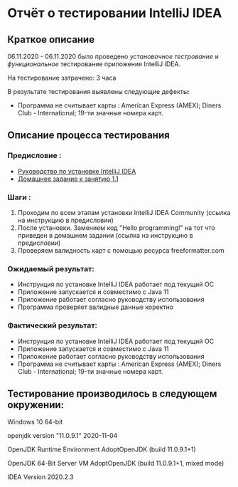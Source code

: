 # Отчёт о тестировании IntelliJ IDEA

## Краткое описание
06.11.2020 - 06.11.2020 было проведено *установочное тестрование*  и *функциональное* тестирование приложения IntelliJ IDEA.

На тестирование затрачено: 3 часа

В результате тестирования выявлены следующие дефекты: 

* Программа не считывает карты : American Express (AMEX); Diners Club - International; 19-ти значные номера карт.


## Описание процесса тестирования

### Предисловие : 

* [Руководство по установке IntelliJ IDEA](https://github.com/netology-code/javaqa-homeworks/blob/master/intro/idea.md)
* [Домашнее задание к занятию 1.1](https://github.com/netology-code/javaqa-homeworks/tree/master/intro)


### Шаги : 
1. Проходим по всем этапам установки IntelliJ IDEA Community (ссылка на инструкцию в предисловии)
1. После установки. Замением код "Hello programming!" на тот что приведен в домашнем задании (ссылка на инструкцию в предисловии)
1. Проверяем валидность карт с помощью ресурса freeformatter.com


### Ожидаемый результат:

* Инструкция по установке IntelliJ IDEA работает под текущий ОС
* Приложение запускается и совместимо с Java 11
* Приложение работает согласно руководству использования
* Программа проверяет валидные данные коректно

### Фактический результат: 

* Инструкция по установке IntelliJ IDEA работает под текущий ОС
* Приложение запускается и совместимо с Java 11
* Приложение работает согласно руководству использования
* Программа не считывает карты : American Express (AMEX); Diners Club - International; 19-ти значные номера карт.

## Тестирование производилось в следующем окружении:
Windows 10 64-bit

openjdk version "11.0.9.1" 2020-11-04

OpenJDK Runtime Environment AdoptOpenJDK (build 11.0.9.1+1)

OpenJDK 64-Bit Server VM AdoptOpenJDK (build 11.0.9.1+1, mixed mode)

IDEA Version 2020.2.3
